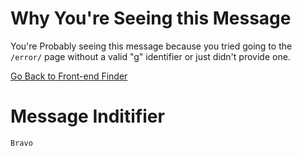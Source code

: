 # Why You're Seeing this Message

You're Probably seeing this message because you tried going to the ```/error/``` page without a valid "g" identifier or just didn't provide one.  

[Go Back to Front-end Finder](https://google.com)

# Message Inditifier 
    Bravo
